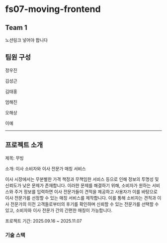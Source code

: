 # fs07-moving-frontend

## Team 1

노션링크 넣어야 합니다

## 팀원 구성

정우진

김성근

김태홍

엄해진

오해상

이예

---

## 프로젝트 소개

제목: 무빙

소개: 이사 소비자와 이사 전문가 매칭 서비스

이사 시장에서는 무분별한 가격 책정과 무책임한 서비스 등으로 인해 정보의 투명성 및 신뢰도가 낮은 문제가 존재합니다. 이러한 문제를 해결하기 위해, 소비자가 원하는 서비스와 주거 정보를 입력하면 이사 전문가들이 견적을 제공하고 사용자가 이를 바탕으로 이사 전문가를 선정할 수 있는 매칭 서비스를 제작합니다. 이를 통해 소비자는 견적과 이사 전문가의 이전 고객들로부터의 후기를 확인하며 신뢰할 수 있는 전문가를 선택할 수 있고, 소비자와 이사 전문가 간의 간편한 매칭이 가능합니다.

프로젝트 기간: 2025.09.16 ~ 2025.11.07

### 기술 스택
